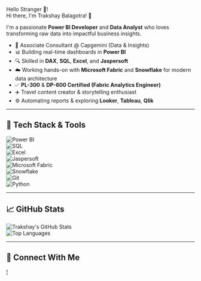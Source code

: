 Hello Stranger 👋!  
Hi there, I'm Trakshay Balagotra! 👋

I'm a passionate **Power BI Developer** and **Data Analyst** who loves transforming raw data into impactful business insights.

- 💼 Associate Consultant @ Capgemini (Data & Insights)  
- 📊 Building real-time dashboards in **Power BI**  
- 🔍 Skilled in **DAX**, **SQL**, **Excel**, and **Jaspersoft**  
- ☁️ Working hands-on with **Microsoft Fabric** and **Snowflake** for modern data architecture  
- ✅ **PL-300** & **DP-600 Certified (Fabric Analytics Engineer)**  
- ✈️ Travel content creator & storytelling enthusiast  
- ⚙️ Automating reports & exploring **Looker**, **Tableau**, **Qlik**

---

## 🧰 Tech Stack & Tools  
![Power BI](https://img.shields.io/badge/Power%20BI-F2C811?style=for-the-badge&logo=powerbi&logoColor=000)  
![SQL](https://img.shields.io/badge/SQL-4479A1?style=for-the-badge&logo=postgresql&logoColor=white)  
![Excel](https://img.shields.io/badge/Excel-217346?style=for-the-badge&logo=microsoft-excel&logoColor=white)  
![Jaspersoft](https://img.shields.io/badge/Jaspersoft-Tool-orange?style=for-the-badge)  
![Microsoft Fabric](https://img.shields.io/badge/Fabric-602BFF?style=for-the-badge&logo=microsoft&logoColor=white)  
![Snowflake](https://img.shields.io/badge/Snowflake-56B9EB?style=for-the-badge&logo=snowflake&logoColor=white)  
![Git](https://img.shields.io/badge/Git-F05032?style=for-the-badge&logo=git&logoColor=white)  
![Python](https://img.shields.io/badge/Python-3776AB?style=for-the-badge&logo=python&logoColor=white)  

---

## 📈 GitHub Stats  
![Trakshay's GitHub Stats](https://github-readme-stats.vercel.app/api?username=AnalystTrakshay&show_icons=true&theme=radical)  
![Top Languages](https://github-readme-stats.vercel.app/api/top-langs/?username=AnalystTrakshay&layout=compact&theme=radical)  

---

## 🔗 Connect With Me  
[!]()
